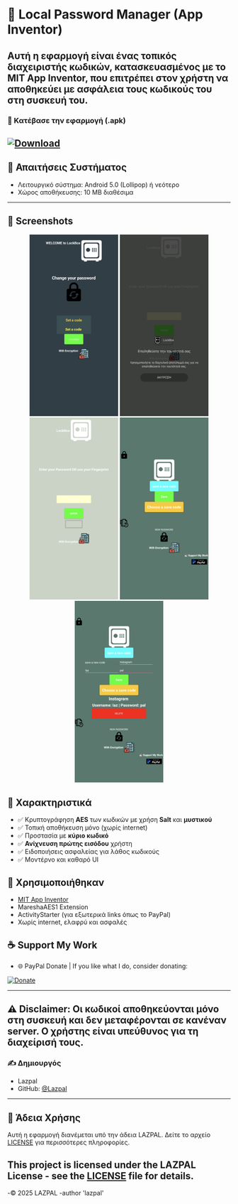 # 🔐 Local Password Manager (App Inventor)

Αυτή η εφαρμογή είναι ένας **τοπικός διαχειριστής κωδικών**, κατασκευασμένος με το **MIT App Inventor**, που επιτρέπει στον χρήστη να αποθηκεύει με ασφάλεια τους κωδικούς του στη συσκευή του.
---
### 📲 Κατέβασε την εφαρμογή (.apk)
[![Download](https://img.shields.io/badge/Download-APK-blue?style=for-the-badge&logo=android)](https://github.com/Lazpal/Local-Password-Manager-LockBox/blob/main/LockBox.apk)
---
## 📱 Απαιτήσεις Συστήματος

- Λειτουργικό σύστημα: Android 5.0 (Lollipop) ή νεότερο
- Χώρος αποθήκευσης: 10 MB διαθέσιμα
---
## 📸 Screenshots
 <p align="center">
  <img src="Screenshot/Screenshot_20250511_223829.jpg" width="200"/>
  <img src="Screenshot/Screenshot_20250511_223843.jpg" width="200"/>
  <img src="Screenshot/Screenshot_20250511_223851.jpg" width="200"/>
  <img src="Screenshot/Screenshot_20250511_223906.jpg" width="200"/>
  <img src="Screenshot/Screenshot_20250511_223934.jpg" width="200"/>
</p>

## 📱 Χαρακτηριστικά

- ✅ Κρυπτογράφηση **AES** των κωδικών με χρήση **Salt** και **μυστικού**
- ✅ Τοπική αποθήκευση μόνο (χωρίς internet)
- ✅ Προστασία με **κύριο κωδικό**
- ✅ **Ανίχνευση πρώτης εισόδου** χρήστη
- ✅ Ειδοποιήσεις ασφαλείας για λάθος κωδικούς
- ✅ Μοντέρνο και καθαρό UI

## 🔧 Χρησιμοποιήθηκαν

- [MIT App Inventor](https://appinventor.mit.edu/)
- MareshaAES1 Extension
- ActivityStarter (για εξωτερικά links όπως το PayPal)
- Χωρίς internet, ελαφρύ και ασφαλές


## ☕ Support My Work
- 🌐 PayPal Donate |
 If you like what I do, consider donating:

[![Donate](https://www.paypalobjects.com/en_US/i/btn/btn_donate_LG.gif)](https://www.paypal.com/donate?hosted_button_id=BC8S3RFPLQTHN)

---
**⚠️ Disclaimer:** Οι κωδικοί αποθηκεύονται μόνο στη συσκευή και δεν μεταφέρονται σε κανέναν server. Ο χρήστης είναι υπεύθυνος για τη διαχείρισή τους.
---
### ✍️ Δημιουργός

- Lazpal
- GitHub: [@Lazpal](https://github.com/Lazpal)
---
## 📄 Άδεια Χρήσης

Αυτή η εφαρμογή διανέμεται υπό την άδεια LAZPAL. Δείτε το αρχείο [LICENSE](LICENSE) για περισσότερες πληροφορίες.

This project is licensed under the LAZPAL License - see the [LICENSE](LICENSE) file for details.
---
-© 2025 LAZPAL
-author 'lazpal'
